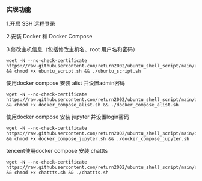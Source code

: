 ### 实现功能
1.开启 SSH 远程登录

2.安装 Docker 和 Docker Compose

3.修改主机信息（包括修改主机名、root 用户名和密码）

```shell
wget -N --no-check-certificate https://raw.githubusercontent.com/return2002/ubuntu_shell_script/main/ubuntu_script.sh && chmod +x ubuntu_script.sh && ./ubuntu_script.sh
```

使用docker compose 安装 alist 并设置admin密码
```shell
wget -N --no-check-certificate https://raw.githubusercontent.com/return2002/ubuntu_shell_script/main/docker_compose_alist.sh && chmod +x docker_compose_alist.sh && ./docker_compose_alist.sh
```


使用docker compose 安装 jupyter 并设置login密码
```shell
wget -N --no-check-certificate https://raw.githubusercontent.com/return2002/ubuntu_shell_script/main/docker_compose_jupyter.sh && chmod +x docker_compose_jupyter.sh && ./docker_compose_jupyter.sh
```


tencent使用docker compose 安装 chattts
```shell
wget -N --no-check-certificate https://raw.githubusercontent.com/return2002/ubuntu_shell_script/main/chattts.sh && chmod +x chattts.sh && ./chattts.sh
```
